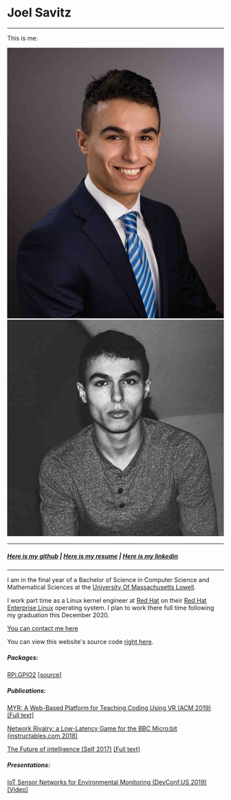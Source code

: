 # Joel Savitz
<hr>

This is me:

[![Joel in a suit](me25.jpg)](me.jpg)
[![Joel not in a suit](also_me25.jpg)](also_me.jpg)

<hr>

##### [Here is my github](https://github.com/theyoyojo) | [Here is my resume](resume/resume.pdf) | [Here is my linkedin](https://www.linkedin.com/in/joelsavitz/)

<hr>

I am in the final year of a Bachelor of Science in Computer Science and Mathematical Sciences at the [University Of Massachusetts Lowell](https://uml.edu).

I work part time as a Linux kernel engineer at [Red Hat](https://redhat.com) on their [Red Hat Enterprise Linux](https://www.redhat.com/en/technologies/linux-platforms/enterprise-linux) operating system. I plan to work there full time following my graduation this December 2020.

[You can contact me here](mailto:joelsavitz@gmail.com)

You can view this website's source code [right here](https://github.com/theyoyojo/joelsavitz.com).

##### Packages:
	
[RPi.GPIO2](https://pypi.org/project/RPi.GPIO2/) [\[source\]](https://github.com/underground-software/python3-libgpiod-rpi)

##### Publications:

[MYR: A Web-Based Platform for Teaching Coding Using VR (ACM 2019)](https://dl.acm.org/citation.cfm?id=3287482) [\[Full text\]](berns_et_al.pdf)

[Network Rivalry: a Low-Latency Game for the BBC Micro:bit (instructables.com 2018)](https://www.instructables.com/id/Network-Rivalry-a-Low-Latency-Game-for-the-BBC-Mic/)

[The Future of intelligence (Self 2017)](ai.html) [\[Full text\]](the_future_of_intelligence.pdf)

##### Presentations:

[IoT Sensor Networks for Environmental Monitoring (DevConf.US 2019)](https://devconfus2019.sched.com/event/RFCh/iot-sensor-networks-for-environmental-monitoring) [\[Video\]](https://youtu.be/LcBJ9cD9PlA)

<script>
var links = document.links;
for (var i = 0, linksLength = links.length; i < linksLength; i++) {
    if (links[i].hostname != window.location.hostname) {
        links[i].target = '_blank';
    }
}
</script>

